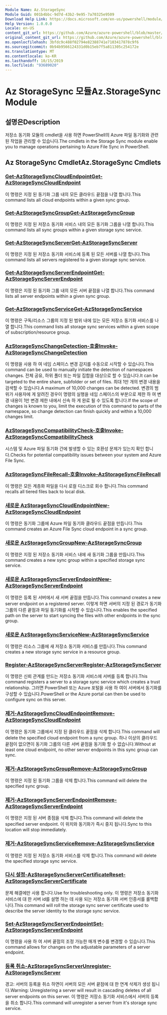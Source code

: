 ```yaml
---
Module Name: Az.StorageSync
Module Guid: 001b4bbc-9d7d-43b2-9e95-7a70325e9509
Download Help Link: https://docs.microsoft.com/en-us/powershell/module/az.storagesync
Help Version: 1.0.0.0
Locale: en-US
content_git_url: https://github.com/Azure/azure-powershell/blob/master/src/StorageSync/StorageSync/help/Az.StorageSync.md
original_content_git_url: https://github.com/Azure/azure-powershell/blob/master/src/StorageSync/StorageSync/help/Az.StorageSync.md
ms.openlocfilehash: 3bfdc9c488f02794e82388741e7103417878c9f6
ms.sourcegitcommit: 0b94b9566124331d0b15eb7f5a811305c254172e
ms.translationtype: MT
ms.contentlocale: ko-KR
ms.lasthandoff: 10/15/2019
ms.locfileid: "93689020"
---
```

# <span data-ttu-id="5ccf2-101">Az StorageSync 모듈</span><span class="sxs-lookup"><span data-stu-id="5ccf2-101">Az.StorageSync Module</span></span>
## <span data-ttu-id="5ccf2-102">설명은</span><span class="sxs-lookup"><span data-stu-id="5ccf2-102">Description</span></span>
<span data-ttu-id="5ccf2-103">저장소 동기화 모듈의 cmdlet을 사용 하면 PowerShell의 Azure 파일 동기화와 관련 된 작업을 관리할 수 있습니다.</span><span class="sxs-lookup"><span data-stu-id="5ccf2-103">The cmdlets in the Storage Sync module enable you to manage operations pertaining to Azure File Sync in PowerShell.</span></span>

## <span data-ttu-id="5ccf2-104">Az StorageSync Cmdlet</span><span class="sxs-lookup"><span data-stu-id="5ccf2-104">Az.StorageSync Cmdlets</span></span>
### [<span data-ttu-id="5ccf2-105">Get-AzStorageSyncCloudEndpoint</span><span class="sxs-lookup"><span data-stu-id="5ccf2-105">Get-AzStorageSyncCloudEndpoint</span></span>](Get-AzStorageSyncCloudEndpoint.md)
<span data-ttu-id="5ccf2-106">이 명령은 지정 된 동기화 그룹 내의 모든 클라우드 끝점을 나열 합니다.</span><span class="sxs-lookup"><span data-stu-id="5ccf2-106">This command lists all cloud endpoints within a given sync group.</span></span>

### [<span data-ttu-id="5ccf2-107">Get-AzStorageSyncGroup</span><span class="sxs-lookup"><span data-stu-id="5ccf2-107">Get-AzStorageSyncGroup</span></span>](Get-AzStorageSyncGroup.md)
<span data-ttu-id="5ccf2-108">이 명령은 지정 된 저장소 동기화 서비스 내의 모든 동기화 그룹을 나열 합니다.</span><span class="sxs-lookup"><span data-stu-id="5ccf2-108">This command lists all sync groups within a given storage sync service.</span></span>

### [<span data-ttu-id="5ccf2-109">Get-AzStorageSyncServer</span><span class="sxs-lookup"><span data-stu-id="5ccf2-109">Get-AzStorageSyncServer</span></span>](Get-AzStorageSyncServer.md)
<span data-ttu-id="5ccf2-110">이 명령은 지정 된 저장소 동기화 서비스에 등록 된 모든 서버를 나열 합니다.</span><span class="sxs-lookup"><span data-stu-id="5ccf2-110">This command lists all servers registered to a given storage sync service.</span></span>

### [<span data-ttu-id="5ccf2-111">Get-AzStorageSyncServerEndpoint</span><span class="sxs-lookup"><span data-stu-id="5ccf2-111">Get-AzStorageSyncServerEndpoint</span></span>](Get-AzStorageSyncServerEndpoint.md)
<span data-ttu-id="5ccf2-112">이 명령은 지정 된 동기화 그룹 내의 모든 서버 끝점을 나열 합니다.</span><span class="sxs-lookup"><span data-stu-id="5ccf2-112">This command lists all server endpoints within a given sync group.</span></span>

### [<span data-ttu-id="5ccf2-113">Get-AzStorageSyncService</span><span class="sxs-lookup"><span data-stu-id="5ccf2-113">Get-AzStorageSyncService</span></span>](Get-AzStorageSyncService.md)
<span data-ttu-id="5ccf2-114">이 명령은 구독/리소스 그룹의 지정 된 범위 내에 있는 모든 저장소 동기화 서비스를 나열 합니다.</span><span class="sxs-lookup"><span data-stu-id="5ccf2-114">This command lists all storage sync services within a given scope of subscription/resource group.</span></span>

### [<span data-ttu-id="5ccf2-115">AzStorageSyncChangeDetection-호출</span><span class="sxs-lookup"><span data-stu-id="5ccf2-115">Invoke-AzStorageSyncChangeDetection</span></span>](Invoke-AzStorageSyncChangeDetection.md)
<span data-ttu-id="5ccf2-116">이 명령을 사용 하 여 네임 스페이스 변경 감지를 수동으로 시작할 수 있습니다.</span><span class="sxs-lookup"><span data-stu-id="5ccf2-116">This command can be used to manually initiate the detection of namespaces changes.</span></span> <span data-ttu-id="5ccf2-117">전체 공유, 하위 폴더 또는 파일 집합을 대상으로 할 수 있습니다.</span><span class="sxs-lookup"><span data-stu-id="5ccf2-117">It can be targeted to the entire share, subfolder or set of files.</span></span> <span data-ttu-id="5ccf2-118">최대 1만 개의 변경 내용을 검색할 수 있습니다.</span><span class="sxs-lookup"><span data-stu-id="5ccf2-118">A maximum of 10,000 changes can be detected.</span></span> <span data-ttu-id="5ccf2-119">변경의 범위가 사용자에 게 알려진 경우이 명령의 실행을 네임 스페이스의 부분으로 제한 하 여 변경 내용이 1만 변경 제한 내에서 신속 하 게 완료 될 수 있도록 합니다.</span><span class="sxs-lookup"><span data-stu-id="5ccf2-119">If the scope of changes is known to you, limit the execution of this command to parts of the namespace, so change detection can finish quickly and within a 10,000 changes limit.</span></span>

### [<span data-ttu-id="5ccf2-120">AzStorageSyncCompatibilityCheck-호출</span><span class="sxs-lookup"><span data-stu-id="5ccf2-120">Invoke-AzStorageSyncCompatibilityCheck</span></span>](Invoke-AzStorageSyncCompatibilityCheck.md)
<span data-ttu-id="5ccf2-121">시스템 및 Azure 파일 동기화 간에 발생할 수 있는 호환성 문제가 있는지 확인 합니다.</span><span class="sxs-lookup"><span data-stu-id="5ccf2-121">Checks for potential compatibility issues between your system and Azure File Sync.</span></span>

### [<span data-ttu-id="5ccf2-122">AzStorageSyncFileRecall-호출</span><span class="sxs-lookup"><span data-stu-id="5ccf2-122">Invoke-AzStorageSyncFileRecall</span></span>](Invoke-AzStorageSyncFileRecall.md)
<span data-ttu-id="5ccf2-123">이 명령은 모든 계층화 파일을 다시 로컬 디스크로 회수 합니다.</span><span class="sxs-lookup"><span data-stu-id="5ccf2-123">This command recalls all tiered files back to local disk.</span></span>

### [<span data-ttu-id="5ccf2-124">새로운 AzStorageSyncCloudEndpoint</span><span class="sxs-lookup"><span data-stu-id="5ccf2-124">New-AzStorageSyncCloudEndpoint</span></span>](New-AzStorageSyncCloudEndpoint.md)
<span data-ttu-id="5ccf2-125">이 명령은 동기화 그룹에 Azure 파일 동기화 클라우드 끝점을 만듭니다.</span><span class="sxs-lookup"><span data-stu-id="5ccf2-125">This command creates an Azure File Sync cloud endpoint in a sync group.</span></span>

### [<span data-ttu-id="5ccf2-126">새로운 AzStorageSyncGroup</span><span class="sxs-lookup"><span data-stu-id="5ccf2-126">New-AzStorageSyncGroup</span></span>](New-AzStorageSyncGroup.md)
<span data-ttu-id="5ccf2-127">이 명령은 지정 된 저장소 동기화 서비스 내에 새 동기화 그룹을 만듭니다.</span><span class="sxs-lookup"><span data-stu-id="5ccf2-127">This command creates a new sync group within a specified storage sync service.</span></span>

### [<span data-ttu-id="5ccf2-128">새로운 AzStorageSyncServerEndpoint</span><span class="sxs-lookup"><span data-stu-id="5ccf2-128">New-AzStorageSyncServerEndpoint</span></span>](New-AzStorageSyncServerEndpoint.md)
<span data-ttu-id="5ccf2-129">이 명령은 등록 된 서버에서 새 서버 끝점을 만듭니다.</span><span class="sxs-lookup"><span data-stu-id="5ccf2-129">This command creates a new server endpoint on a registered server.</span></span> <span data-ttu-id="5ccf2-130">이렇게 하면 서버의 지정 된 경로가 동기화 그룹의 다른 끝점과 파일 동기화를 시작할 수 있습니다.</span><span class="sxs-lookup"><span data-stu-id="5ccf2-130">This enables the specified path on the server to start syncing the files with other endpoints in the sync group.</span></span>

### [<span data-ttu-id="5ccf2-131">새로운 AzStorageSyncService</span><span class="sxs-lookup"><span data-stu-id="5ccf2-131">New-AzStorageSyncService</span></span>](New-AzStorageSyncService.md)
<span data-ttu-id="5ccf2-132">이 명령은 리소스 그룹에 새 저장소 동기화 서비스를 만듭니다.</span><span class="sxs-lookup"><span data-stu-id="5ccf2-132">This command creates a new storage sync service in a resource group.</span></span>

### [<span data-ttu-id="5ccf2-133">Register-AzStorageSyncServer</span><span class="sxs-lookup"><span data-stu-id="5ccf2-133">Register-AzStorageSyncServer</span></span>](Register-AzStorageSyncServer.md)
<span data-ttu-id="5ccf2-134">이 명령은 신뢰 관계를 만드는 저장소 동기화 서비스에 서버를 등록 합니다.</span><span class="sxs-lookup"><span data-stu-id="5ccf2-134">This command registers a server to a storage sync service which creates a trust relationship.</span></span> <span data-ttu-id="5ccf2-135">그러면 PowerShell 또는 Azure 포털을 사용 하 여이 서버에서 동기화를 구성할 수 있습니다.</span><span class="sxs-lookup"><span data-stu-id="5ccf2-135">PowerShell or the Azure portal can then be used to configure sync on this server.</span></span>

### [<span data-ttu-id="5ccf2-136">제거-AzStorageSyncCloudEndpoint</span><span class="sxs-lookup"><span data-stu-id="5ccf2-136">Remove-AzStorageSyncCloudEndpoint</span></span>](Remove-AzStorageSyncCloudEndpoint.md)
<span data-ttu-id="5ccf2-137">이 명령은 동기화 그룹에서 지정 된 클라우드 끝점을 삭제 합니다.</span><span class="sxs-lookup"><span data-stu-id="5ccf2-137">This command will delete the specified cloud endpoint from a sync group.</span></span> <span data-ttu-id="5ccf2-138">하나 이상의 클라우드 끝점이 없으면이 동기화 그룹의 다른 서버 끝점을 동기화 할 수 없습니다.</span><span class="sxs-lookup"><span data-stu-id="5ccf2-138">Without at least one cloud endpoint, no other server endpoints in this sync group can sync.</span></span>

### [<span data-ttu-id="5ccf2-139">제거-AzStorageSyncGroup</span><span class="sxs-lookup"><span data-stu-id="5ccf2-139">Remove-AzStorageSyncGroup</span></span>](Remove-AzStorageSyncGroup.md)
<span data-ttu-id="5ccf2-140">이 명령은 지정 된 동기화 그룹을 삭제 합니다.</span><span class="sxs-lookup"><span data-stu-id="5ccf2-140">This command will delete the specified sync group.</span></span>

### [<span data-ttu-id="5ccf2-141">제거-AzStorageSyncServerEndpoint</span><span class="sxs-lookup"><span data-stu-id="5ccf2-141">Remove-AzStorageSyncServerEndpoint</span></span>](Remove-AzStorageSyncServerEndpoint.md)
<span data-ttu-id="5ccf2-142">이 명령은 지정 된 서버 종점을 삭제 합니다.</span><span class="sxs-lookup"><span data-stu-id="5ccf2-142">This command will delete the specified server endpoint.</span></span> <span data-ttu-id="5ccf2-143">이 위치와 동기화가 즉시 중지 됩니다.</span><span class="sxs-lookup"><span data-stu-id="5ccf2-143">Sync to this location will stop immediately.</span></span>

### [<span data-ttu-id="5ccf2-144">제거-AzStorageSyncService</span><span class="sxs-lookup"><span data-stu-id="5ccf2-144">Remove-AzStorageSyncService</span></span>](Remove-AzStorageSyncService.md)
<span data-ttu-id="5ccf2-145">이 명령은 지정 된 저장소 동기화 서비스를 삭제 합니다.</span><span class="sxs-lookup"><span data-stu-id="5ccf2-145">This command will delete the specified storage sync service.</span></span>

### [<span data-ttu-id="5ccf2-146">다시 설정-AzStorageSyncServerCertificate</span><span class="sxs-lookup"><span data-stu-id="5ccf2-146">Reset-AzStorageSyncServerCertificate</span></span>](Reset-AzStorageSyncServerCertificate.md)
<span data-ttu-id="5ccf2-147">문제 해결에만 사용 합니다.</span><span class="sxs-lookup"><span data-stu-id="5ccf2-147">Use for troubleshooting only.</span></span> <span data-ttu-id="5ccf2-148">이 명령은 저장소 동기화 서비스에 대 한 서버 id를 설명 하는 데 사용 되는 저장소 동기화 서버 인증서를 롤백합니다.</span><span class="sxs-lookup"><span data-stu-id="5ccf2-148">This command will roll the storage sync server certificate used to describe the server identity to the storage sync service.</span></span>

### [<span data-ttu-id="5ccf2-149">Set-AzStorageSyncServerEndpoint</span><span class="sxs-lookup"><span data-stu-id="5ccf2-149">Set-AzStorageSyncServerEndpoint</span></span>](Set-AzStorageSyncServerEndpoint.md)
<span data-ttu-id="5ccf2-150">이 명령을 사용 하 여 서버 끝점의 조정 가능한 매개 변수를 변경할 수 있습니다.</span><span class="sxs-lookup"><span data-stu-id="5ccf2-150">This command allows for changes on the adjustable parameters of a server endpoint.</span></span>

### [<span data-ttu-id="5ccf2-151">등록 취소-AzStorageSyncServer</span><span class="sxs-lookup"><span data-stu-id="5ccf2-151">Unregister-AzStorageSyncServer</span></span>](Unregister-AzStorageSyncServer.md)
<span data-ttu-id="5ccf2-152">경고: 서버의 등록을 취소 하면이 서버의 모든 서버 끝점에 대 한 연계 삭제가 생성 됩니다.</span><span class="sxs-lookup"><span data-stu-id="5ccf2-152">Warning: Unregistering a server will result in cascading deletes of all server endpoints on this server.</span></span> <span data-ttu-id="5ccf2-153">이 명령은 저장소 동기화 서비스에서 서버의 등록을 취소 합니다.</span><span class="sxs-lookup"><span data-stu-id="5ccf2-153">This command will unregister a server from it's storage sync service.</span></span>

